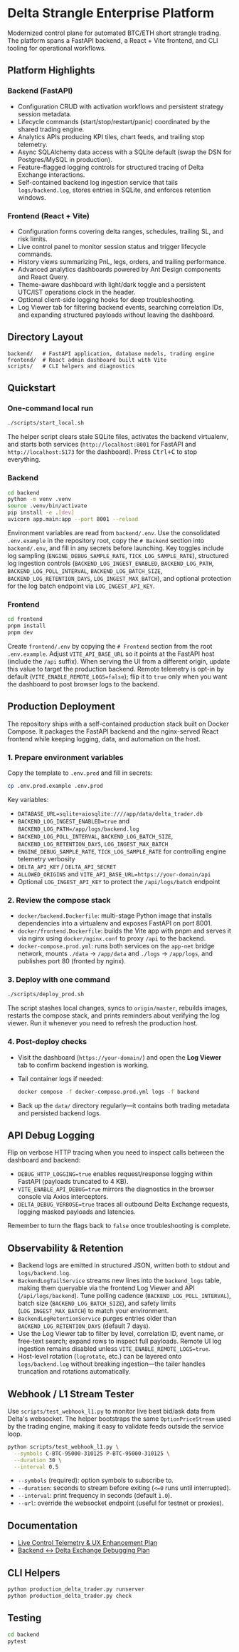 # Delta Strangle Enterprise Platform

Modernized control plane for automated BTC/ETH short strangle trading. The platform spans a FastAPI backend, a React + Vite frontend, and CLI tooling for operational workflows.

## Platform Highlights

### Backend (FastAPI)

- Configuration CRUD with activation workflows and persistent strategy session metadata.
- Lifecycle commands (start/stop/restart/panic) coordinated by the shared trading engine.
- Analytics APIs producing KPI tiles, chart feeds, and trailing stop telemetry.
- Async SQLAlchemy data access with a SQLite default (swap the DSN for Postgres/MySQL in production).
- Feature-flagged logging controls for structured tracing of Delta Exchange interactions.
- Self-contained backend log ingestion service that tails `logs/backend.log`, stores entries in SQLite, and enforces retention windows.

### Frontend (React + Vite)

- Configuration forms covering delta ranges, schedules, trailing SL, and risk limits.
- Live control panel to monitor session status and trigger lifecycle commands.
- History views summarizing PnL, legs, orders, and trailing performance.
- Advanced analytics dashboards powered by Ant Design components and React Query.
- Theme-aware dashboard with light/dark toggle and a persistent UTC/IST operations clock in the header.
- Optional client-side logging hooks for deep troubleshooting.
- Log Viewer tab for filtering backend events, searching correlation IDs, and expanding structured payloads without leaving the dashboard.

## Directory Layout

```
backend/   # FastAPI application, database models, trading engine
frontend/  # React admin dashboard built with Vite
scripts/   # CLI helpers and diagnostics
```

## Quickstart

### One-command local run

```bash
./scripts/start_local.sh
```

The helper script clears stale SQLite files, activates the backend virtualenv, and starts both services (`http://localhost:8001` for FastAPI and `http://localhost:5173` for the dashboard). Press <kbd>Ctrl+C</kbd> to stop everything.

### Backend

```bash
cd backend
python -m venv .venv
source .venv/bin/activate
pip install -e .[dev]
uvicorn app.main:app --port 8001 --reload
```

Environment variables are read from `backend/.env`. Use the consolidated `.env.example` in the repository root, copy the `# Backend` section into `backend/.env`, and fill in any secrets before launching. Key toggles include log sampling (`ENGINE_DEBUG_SAMPLE_RATE`, `TICK_LOG_SAMPLE_RATE`), structured log ingestion controls (`BACKEND_LOG_INGEST_ENABLED`, `BACKEND_LOG_PATH`, `BACKEND_LOG_POLL_INTERVAL`, `BACKEND_LOG_BATCH_SIZE`, `BACKEND_LOG_RETENTION_DAYS`, `LOG_INGEST_MAX_BATCH`), and optional protection for the log batch endpoint via `LOG_INGEST_API_KEY`.

### Frontend

```bash
cd frontend
pnpm install
pnpm dev
```

Create `frontend/.env` by copying the `# Frontend` section from the root `.env.example`. Adjust `VITE_API_BASE_URL` so it points at the FastAPI host (include the `/api` suffix). When serving the UI from a different origin, update this value to target the production backend. Remote telemetry is opt-in by default (`VITE_ENABLE_REMOTE_LOGS=false`); flip it to `true` only when you want the dashboard to post browser logs to the backend.

## Production Deployment

The repository ships with a self-contained production stack built on Docker Compose. It packages the FastAPI backend and the nginx-served React frontend while keeping logging, data, and automation on the host.

### 1. Prepare environment variables

Copy the template to `.env.prod` and fill in secrets:

```bash
cp .env.prod.example .env.prod
```

Key variables:

- `DATABASE_URL=sqlite+aiosqlite:////app/data/delta_trader.db`
- `BACKEND_LOG_INGEST_ENABLED=true` and `BACKEND_LOG_PATH=/app/logs/backend.log`
- `BACKEND_LOG_POLL_INTERVAL`, `BACKEND_LOG_BATCH_SIZE`, `BACKEND_LOG_RETENTION_DAYS`, `LOG_INGEST_MAX_BATCH`
- `ENGINE_DEBUG_SAMPLE_RATE`, `TICK_LOG_SAMPLE_RATE` for controlling engine telemetry verbosity
- `DELTA_API_KEY` / `DELTA_API_SECRET`
- `ALLOWED_ORIGINS` and `VITE_API_BASE_URL=https://your-domain/api`
- Optional `LOG_INGEST_API_KEY` to protect the `/api/logs/batch` endpoint

### 2. Review the compose stack

- `docker/backend.Dockerfile`: multi-stage Python image that installs dependencies into a virtualenv and exposes FastAPI on port 8001.
- `docker/frontend.Dockerfile`: builds the Vite app with pnpm and serves it via nginx using `docker/nginx.conf` to proxy `/api` to the backend.
- `docker-compose.prod.yml`: runs both services on the `app-net` bridge network, mounts `./data` → `/app/data` and `./logs` → `/app/logs`, and publishes port 80 (fronted by nginx).

### 3. Deploy with one command

```bash
./scripts/deploy_prod.sh
```

The script stashes local changes, syncs to `origin/master`, rebuilds images, restarts the compose stack, and prints reminders about verifying the log viewer. Run it whenever you need to refresh the production host.

### 4. Post-deploy checks

- Visit the dashboard (`https://your-domain/`) and open the **Log Viewer** tab to confirm backend ingestion is working.
- Tail container logs if needed:

  ```bash
  docker compose -f docker-compose.prod.yml logs -f backend
  ```

- Back up the `data/` directory regularly—it contains both trading metadata and persisted backend logs.

## API Debug Logging

Flip on verbose HTTP tracing when you need to inspect calls between the dashboard and backend:

- `DEBUG_HTTP_LOGGING=true` enables request/response logging within FastAPI (payloads truncated to 4 KB).
- `VITE_ENABLE_API_DEBUG=true` mirrors the diagnostics in the browser console via Axios interceptors.
- `DELTA_DEBUG_VERBOSE=true` traces all outbound Delta Exchange requests, logging masked payloads and latencies.

Remember to turn the flags back to `false` once troubleshooting is complete.

## Observability & Retention

- Backend logs are emitted in structured JSON, written both to stdout and `logs/backend.log`.
- `BackendLogTailService` streams new lines into the `backend_logs` table, making them queryable via the frontend Log Viewer and API (`/api/logs/backend`). Tune polling cadence (`BACKEND_LOG_POLL_INTERVAL`), batch size (`BACKEND_LOG_BATCH_SIZE`), and safety limits (`LOG_INGEST_MAX_BATCH`) to match your environment.
- `BackendLogRetentionService` purges entries older than `BACKEND_LOG_RETENTION_DAYS` (default 7 days).
- Use the Log Viewer tab to filter by level, correlation ID, event name, or free-text search; expand rows to inspect full payloads. Remote UI log ingestion remains disabled unless `VITE_ENABLE_REMOTE_LOGS=true`.
- Host-level rotation (`logrotate`, etc.) can be layered onto `logs/backend.log` without breaking ingestion—the tailer handles truncation and rotations automatically.

## Webhook / L1 Stream Tester

Use `scripts/test_webhook_l1.py` to monitor live best bid/ask data from Delta's websocket. The helper bootstraps the same `OptionPriceStream` used by the trading engine, making it easy to validate feeds outside the service loop.

```bash
python scripts/test_webhook_l1.py \
  --symbols C-BTC-95000-310125 P-BTC-95000-310125 \
  --duration 30 \
  --interval 0.5
```

- `--symbols` (required): option symbols to subscribe to.
- `--duration`: seconds to stream before exiting (`<=0` runs until interrupted).
- `--interval`: print frequency in seconds (default `1.0`).
- `--url`: override the websocket endpoint (useful for testnet or proxies).

## Documentation

- [Live Control Telemetry & UX Enhancement Plan](docs/live-control-enhancement-plan.md)
- [Backend ↔ Delta Exchange Debugging Plan](docs/backend-delta-debug-plan.md)

## CLI Helpers

```bash
python production_delta_trader.py runserver
python production_delta_trader.py check
```

## Testing

```bash
cd backend
pytest
```
